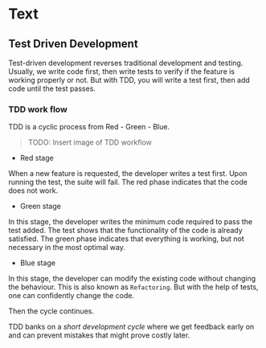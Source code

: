 # Text

## Test Driven Development

Test-driven development reverses traditional development and testing. Usually, we write code first, then write tests to verify if the feature is working properly or not. But with TDD, you will write a test first, then add code until the test passes.

### TDD work flow

TDD is a cyclic process from Red - Green - Blue.

> TODO: Insert image of TDD workflow

- Red stage

When a new feature is requested, the developer writes a test first. Upon running the test, the suite will fail. The red phase indicates that the code does not work.

- Green stage

In this stage, the developer writes the minimum code required to pass the test added. The test shows that the functionality of the code is already satisfied. The green phase indicates that everything is working, but not necessary in the most optimal way.

- Blue stage

In this stage, the developer can modify the existing code without changing the behaviour. This is also known as `Refactoring`. But with the help of tests, one can confidently change the code.

Then the cycle continues.

TDD banks on a _short development cycle_ where we get feedback early on and can prevent mistakes that might prove costly later.
